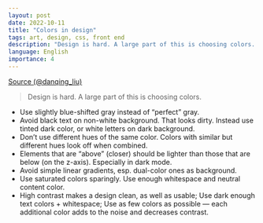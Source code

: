 ```yaml
---
layout: post
date: 2022-10-11
title: "Colors in design"
tags: art, design, css, front end
description: "Design is hard. A large part of this is choosing colors. Summary of a twitter thread."
language: English
importance: 4
---
```

[Source (@danqing_liu)](https://twitter.com/danqing_liu/status/1579536039139758080)

> Design is hard. A large part of this is choosing colors.

- Use slightly blue-shifted gray instead of “perfect” gray.
- Avoid black text on non-white background. That looks dirty. Instead use tinted dark color, or white letters on dark background.
- Don’t use different hues of the same color. Colors with similar but different hues look off when combined.
- Elements that are “above” (closer) should be lighter than those that are below (on the z-axis). Especially in dark mode.
- Avoid simple linear gradients, esp. dual-color ones as background.
- Use saturated colors sparingly. Use enough whitespace and neutral content color.
- High contrast makes a design clean, as well as usable; Use dark enough text colors + whitespace; Use as few colors as possible — each additional color adds to the noise and decreases contrast.